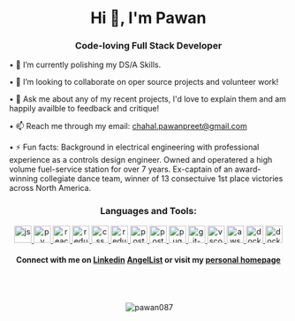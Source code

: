 <h1 align="center">Hi 👋, I'm Pawan</h1>
<h3 align="center">Code-loving Full Stack Developer</h3>

• 🌱 I’m currently polishing my DS/A Skills.

• 👯 I’m looking to collaborate on oper source projects and volunteer work!

• 💬 Ask me about any of my recent projects, I'd love to explain them and am happily availble to feedback and critique!

• 📫 Reach me through my email: chahal.pawanpreet@gmail.com

• ⚡ Fun facts: Background in electrical engineering with professional experience as a controls design engineer. Owned and operatered a high volume fuel-service station for over 7 years. Ex-captain of an award-winning collegiate dance team, winner of 13 consectuive 1st place victories across North America.

<h3 align="center">Languages and Tools:</h3>

<p align="center"> 
<a href="https://developer.mozilla.org/en-US/docs/Web/JavaScript" title="JavaScript">
  <img src="https://github.com/get-icon/geticon/raw/master/icons/javascript.svg" alt="js" width="31px" height="31px">
</a>

<a href="https://www.python.org/" title="Python">
  <img src="https://github.com/get-icon/geticon/raw/master/icons/python.svg" alt="py" width="31px" height="31px">
</a>

<a href="https://reactjs.org/" title="React">
  <img src="https://github.com/get-icon/geticon/raw/master/icons/react.svg" alt="react" width="31px" height="31px">
</a>

<a href="https://redux.js.org/" title="Redux">
  <img src="https://github.com/get-icon/geticon/raw/master/icons/redux.svg" alt="redux" width="31px" height="31px">
</a>

<a href="https://www.w3.org/TR/CSS/" title="CSS3">
  <img src="https://github.com/get-icon/geticon/raw/master/icons/css-3.svg" alt="css" width="31px" height="31px">
</a>

<a href="https://html.spec.whatwg.org/multipage/" title="HTML5">
  <img src="https://github.com/get-icon/geticon/raw/master/icons/html-5.svg" alt="redux" width="31px" height="31px">
</a>

<a href="https://www.postgresql.org/" title="PostgreSQL">
  <img src="https://github.com/get-icon/geticon/raw/master/icons/postgresql.svg" alt="postgresql" width="31px" height="31px">
</a>

<a href="https://www.postman.com/" title="Postman">
  <img src="https://github.com/get-icon/geticon/raw/master/icons/postman.svg" alt="postman" width="31px" height="31px">
</a>

<a href="https://pugjs.org/api/getting-started.html" title="Pug">
  <img src="https://github.com/get-icon/geticon/raw/master/icons/pug.svg" alt="pug" width="31px" height="31px">
</a>

<a href="https://git-scm.com/" title="Git">
  <img src="https://github.com/get-icon/geticon/raw/master/icons/git-icon.svg" alt="git-icon" width="31px" height="31px">
</a>

<a href="https://code.visualstudio.com/" title="Visual Studio Code">
  <img src="https://github.com/get-icon/geticon/raw/master/icons/visual-studio-code.svg" alt="vscode" width="31px" height="31px">
</a>

<a href="https://aws.amazon.com/" title="Amazon AWS">
  <img src="https://github.com/get-icon/geticon/raw/master/icons/aws.svg" alt="aws" width="31px" height="31px">
</a>

<a href="https://www.docker.com/" title="Docker">
  <img src="https://github.com/get-icon/geticon/raw/master/icons/docker-icon.svg" alt="docker" width="31px" height="31px">
</a>

<a href="https://www.heroku.com/home" title="Heroku">
  <img src="https://github.com/get-icon/geticon/raw/master/icons/heroku-icon.svg" alt="docker" width="31px" height="31px">
</a>
</p>

<h4 align="center">Connect with me on 
  <a href="https://linkedin.com/in/pawanchahal" target="blank">Linkedin</a> <a href="https://angel.co/u/pawan-chahal">AngelList</a>
  or visit my <a href="http://www.google.com">personal homepage</a>
</h4>

<br></br>

<p align="center">&nbsp;<img align="center" src="https://github-readme-stats.vercel.app/api?username=pawan087&show_icons=true&theme=dark&locale=en" alt="pawan087" /></p>
